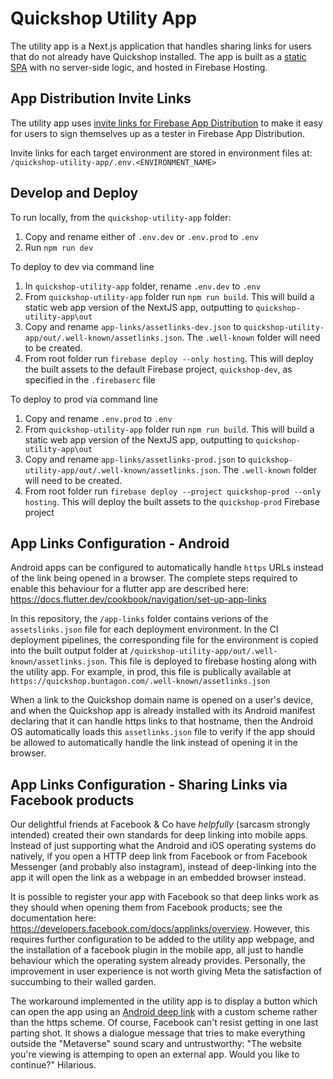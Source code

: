 # Quickshop Utility App 
The utility app is a Next.js application that handles sharing links for users that do not already have Quickshop installed. The app is built as a [static SPA](https://nextjs.org/docs/pages/building-your-application/deploying#static-html-export) with no server-side logic, and hosted in Firebase Hosting. 

## App Distribution Invite Links
The utility app uses [invite links for Firebase App Distribution](https://firebase.google.com/docs/app-distribution/create-invite-links?platform=android) to make it easy for users to sign themselves up as a tester in Firebase App Distribution. 

Invite links for each target environment are stored in environment files at: `/quickshop-utility-app/.env.<ENVIRONMENT_NAME>`

## Develop and Deploy
To run locally, from the `quickshop-utility-app` folder:
1. Copy and rename either of `.env.dev` or `.env.prod` to `.env`
2. Run `npm run dev`

To deploy to dev via command line
1. In `quickshop-utility-app` folder, rename `.env.dev` to `.env`
2. From `quickshop-utility-app` folder run `npm run build`. This will build a static web app version of the NextJS app, outputting to `quickshop-utility-app\out`
3. Copy and rename `app-links/assetlinks-dev.json` to `quickshop-utility-app/out/.well-known/assetlinks.json`. The `.well-known` folder will need to be created.
4. From root folder run `firebase deploy --only hosting`. This will deploy the built assets to the default Firebase project, `quickshop-dev`, as specified in the `.firebaserc` file

To deploy to prod via command line
1. Copy and rename `.env.prod` to `.env`
2. From `quickshop-utility-app` folder run `npm run build`. This will build a static web app version of the NextJS app, outputting to `quickshop-utility-app\out`
3. Copy and rename `app-links/assetlinks-prod.json` to `quickshop-utility-app/out/.well-known/assetlinks.json`. The `.well-known` folder will need to be created.
4. From root folder run `firebase deploy --project quickshop-prod --only hosting`. This will deploy the built assets to the `quickshop-prod` Firebase project

## App Links Configuration - Android
Android apps can be configured to automatically handle `https` URLs instead of the link being opened in a browser. The complete steps required to enable this behaviour for a flutter app are described here: https://docs.flutter.dev/cookbook/navigation/set-up-app-links

In this repository, the `/app-links` folder contains verions of the `assetslinks.json` file for each deployment environment. In the CI deployment pipelines, the corresponding file for the environment is copied into the built output folder at `/quickshop-utility-app/out/.well-known/assetlinks.json`. This file is deployed to firebase hosting along with the utility app. For example, in prod, this file is publically available at `https://quickshop.buntagon.com/.well-known/assetlinks.json`

When a link to the Quickshop domain name is opened on a user's device, and when the Quickshop app is already installed with its Android manifest declaring that it can handle https links to that hostname, then the Android OS automatically loads this `assetlinks.json` file to verify if the app should be allowed to automatically handle the link instead of opening it in the browser. 

## App Links Configuration - Sharing Links via Facebook products 
Our delightful friends at Facebook & Co have *helpfully* (sarcasm strongly intended) created their own standards for deep linking into mobile apps. Instead of just supporting what the Android and iOS operating systems do natively, if you open a HTTP deep link from Facebook or from Facebook Messenger (and probably also instagram), instead of deep-linking into the app it will open the link as a webpage in an embedded browser instead.

It is possible to register your app with Facebook so that deep links work as they should when opening them from Facebook products; see the documentation here: https://developers.facebook.com/docs/applinks/overview. However, this requires further configuration to be added to the utility app webpage, and the installation of a facebook plugin in the mobile app, all just to handle behaviour which the operating system already provides. Personally, the improvement in user experience is not worth giving Meta the satisfaction of succumbing to their walled garden. 

The workaround implemented in the utility app is to display a button which can open the app using an [Android deep link](https://developer.android.com/training/app-links#deep-links) with a custom scheme rather than the https scheme. Of course, Facebook can't resist getting in one last parting shot. It shows a dialogue message that tries to make everything outside the "Metaverse" sound scary and untrustworthy: "The website you're viewing is attemping to open an external app. Would you like to continue?" Hilarious. 